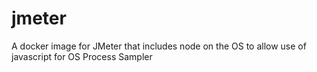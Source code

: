 # jmeter
A docker image for JMeter that includes node on the OS to allow use of javascript for OS Process Sampler 
